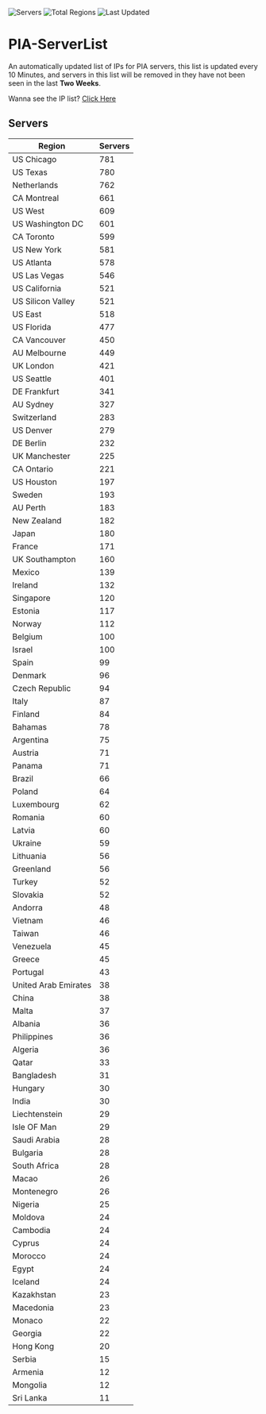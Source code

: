 ![Servers](https://img.shields.io/badge/Servers-16,733-darkgreen)
![Total Regions](https://img.shields.io/badge/Total_Regions-97-darkgreen)
![Last Updated](https://img.shields.io/badge/Last_Updated-August_26_2024_23:20_EDT-darkgreen)

# PIA-ServerList
An automatically updated list of IPs for PIA servers, this list is updated every 10 Minutes, and servers in this list will be removed in they have not been seen in the last **Two Weeks**.

Wanna see the IP list? [Click Here](./servers.json)

## Servers
| Region               | Servers |
|----------------------|---------|
| US Chicago | 781 |
| US Texas | 780 |
| Netherlands | 762 |
| CA Montreal | 661 |
| US West | 609 |
| US Washington DC | 601 |
| CA Toronto | 599 |
| US New York | 581 |
| US Atlanta | 578 |
| US Las Vegas | 546 |
| US California | 521 |
| US Silicon Valley | 521 |
| US East | 518 |
| US Florida | 477 |
| CA Vancouver | 450 |
| AU Melbourne | 449 |
| UK London | 421 |
| US Seattle | 401 |
| DE Frankfurt | 341 |
| AU Sydney | 327 |
| Switzerland | 283 |
| US Denver | 279 |
| DE Berlin | 232 |
| UK Manchester | 225 |
| CA Ontario | 221 |
| US Houston | 197 |
| Sweden | 193 |
| AU Perth | 183 |
| New Zealand | 182 |
| Japan | 180 |
| France | 171 |
| UK Southampton | 160 |
| Mexico | 139 |
| Ireland | 132 |
| Singapore | 120 |
| Estonia | 117 |
| Norway | 112 |
| Belgium | 100 |
| Israel | 100 |
| Spain | 99 |
| Denmark | 96 |
| Czech Republic | 94 |
| Italy | 87 |
| Finland | 84 |
| Bahamas | 78 |
| Argentina | 75 |
| Austria | 71 |
| Panama | 71 |
| Brazil | 66 |
| Poland | 64 |
| Luxembourg | 62 |
| Romania | 60 |
| Latvia | 60 |
| Ukraine | 59 |
| Lithuania | 56 |
| Greenland | 56 |
| Turkey | 52 |
| Slovakia | 52 |
| Andorra | 48 |
| Vietnam | 46 |
| Taiwan | 46 |
| Venezuela | 45 |
| Greece | 45 |
| Portugal | 43 |
| United Arab Emirates | 38 |
| China | 38 |
| Malta | 37 |
| Albania | 36 |
| Philippines | 36 |
| Algeria | 36 |
| Qatar | 33 |
| Bangladesh | 31 |
| Hungary | 30 |
| India | 30 |
| Liechtenstein | 29 |
| Isle OF Man | 29 |
| Saudi Arabia | 28 |
| Bulgaria | 28 |
| South Africa | 28 |
| Macao | 26 |
| Montenegro | 26 |
| Nigeria | 25 |
| Moldova | 24 |
| Cambodia | 24 |
| Cyprus | 24 |
| Morocco | 24 |
| Egypt | 24 |
| Iceland | 24 |
| Kazakhstan | 23 |
| Macedonia | 23 |
| Monaco | 22 |
| Georgia | 22 |
| Hong Kong | 20 |
| Serbia | 15 |
| Armenia | 12 |
| Mongolia | 12 |
| Sri Lanka | 11 |